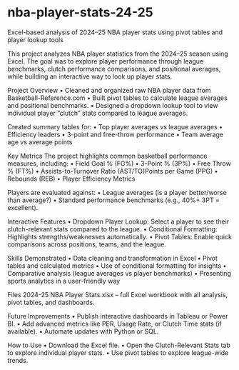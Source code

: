 # nba-player-stats-24-25
Excel-based analysis of 2024–25 NBA player stats using pivot tables and player lookup tools

This project analyzes NBA player statistics from the 2024–25 season using Excel. The goal was to explore player performance through league benchmarks, clutch performance comparisons, and positional averages, while building an interactive way to look up player stats.

Project Overview
•	Cleaned and organized raw NBA player data from Basketball-Reference.com
•	Built pivot tables to calculate league averages and positional benchmarks.
•	Designed a dropdown lookup tool to view individual player “clutch” stats compared to league averages.

Created summary tables for:
•	Top player averages vs league averages
•	Efficiency leaders
•	3-point and free-throw performance
•	Team average age vs average points

Key Metrics
The project highlights common basketball performance measures, including:
•	Field Goal % (FG%)
•	3-Point % (3P%)
•	Free Throw % (FT%)
•	Assists-to-Turnover Ratio (AST/TO)Points per Game (PPG)
•	Rebounds (REB)
•	Player Efficiency Metrics

Players are evaluated against:
•	League averages (is a player better/worse than average?)
•	Standard performance benchmarks (e.g., 40%+ 3PT = excellent).

Interactive Features
•	Dropdown Player Lookup: Select a player to see their clutch-relevant stats compared to the league.
•	Conditional Formatting: Highlights strengths/weaknesses automatically.
•	Pivot Tables: Enable quick comparisons across positions, teams, and the league.

Skills Demonstrated
•	Data cleaning and transformation in Excel
•	Pivot tables and calculated metrics
•	Use of conditional formatting for insights
•	Comparative analysis (league averages vs player benchmarks)
•	Presenting sports analytics in a user-friendly way

Files
2024-25 NBA Player Stats.xlsx – full Excel workbook with all analysis, pivot tables, and dashboards.

Future Improvements
•	Publish interactive dashboards in Tableau or Power BI.
•	Add advanced metrics like PER, Usage Rate, or Clutch Time stats (if available).
•	Automate updates with Python or SQL.

How to Use
•	Download the Excel file.
•	Open the Clutch-Relevant Stats tab to explore individual player stats.
•	Use pivot tables to explore league-wide trends.
